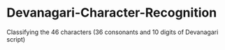 # Devanagari-Character-Recognition
Classifying the 46 characters (36 consonants and 10 digits of Devanagari script)
